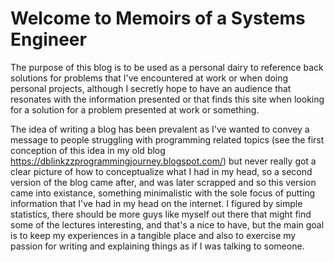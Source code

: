 # Welcome to Memoirs of a Systems Engineer

The purpose of this blog is to be used as a personal dairy to reference back solutions for problems that I've encountered at work or when doing personal projects, although I secretly hope to have an audience that resonates with the information presented or that finds this site when looking for a solution for a problem presented at work or something.

The idea of writing a blog has been prevalent as I've wanted to convey a message to people struggling with programming related topics (see the first conception of this idea in my old blog https://dblinkzzprogrammingjourney.blogspot.com/) but never really got a clear picture of how to conceptualize what I had in my head, so a second version of the blog came after, and was later scrapped and so this version came into existance, something minimalistic with the sole focus of putting information that I've had in my head on the internet. I figured by simple statistics, there should be more guys like myself out there that might find some of the lectures interesting, and that's a nice to have, but the main goal is to keep my experiences in a tangible place and also to exercise my passion for writing and explaining things as if I was talking to someone.